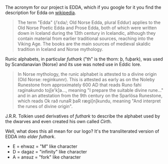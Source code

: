 The acronym for our project is EDDA, which if you google for it you find
the description for Edda on [wikipedia](http://en.wikipedia.org/wiki/Edda).

> The term "Edda" (/ˈɛdə/; Old Norse Edda, plural Eddur) applies to 
> the Old Norse Poetic Edda and Prose Edda, both of which were written 
> down in Iceland during the 13th century in Icelandic, although they 
> contain material from earlier traditional sources, reaching into the 
> Viking Age. The books are the main sources of medieval skaldic tradition 
> in Iceland and Norse mythology. 

Runic alphabets, in particular *futhark* ("th" is the thorn: þ, fuþark), 
was used by Scandanavian (Norse) and its use was noted use in Eddic lore.

> In Norse mythology, the runic alphabet is attested to a divine origin 
> (Old Norse: reginkunnr). This is attested as early as on the Noleby 
> Runestone from approximately 600 AD that reads Runo fahi raginakundo 
> toj[e'k]a..., meaning "I prepare the suitable divine rune..." and in 
> an attestation from the 9th century on the Sparlösa Runestone, which 
> reads Ok rað runaR þaR rægi[n]kundu, meaning "And interpret the runes 
> of divine origin".

J.R.R. Tolkien used derivatives of *futhark* to describe the alphabet
used by the dwarves and even created his own called *Cirth*.

Well, what does this all mean for our logo? It's the transliterated
version of EDDA into *elder futhark*.

- E = ehwaz = "M" like character
- D = dagaz = "infinity" like character
- A = ansuz = "fork" like character
